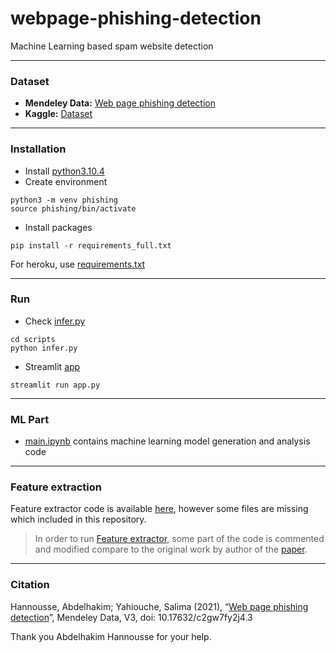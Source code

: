 # webpage-phishing-detection
Machine Learning based spam website detection

--------------------------------------------

### Dataset

- **Mendeley Data:** [Web page phishing detection](https://data.mendeley.com/datasets/c2gw7fy2j4/3)
- **Kaggle:** [Dataset](https://www.kaggle.com/datasets/shashwatwork/web-page-phishing-detection-dataset)

--------------------------------------------

### Installation

- Install [python3.10.4](https://www.python.org/downloads/release/python-3104/)
- Create environment
```
python3 -m venv phishing
source phishing/bin/activate
```
- Install packages
```
pip install -r requirements_full.txt
```
For heroku, use [requirements.txt](/requirements.txt) 

---------------------------------------------

### Run

- Check [infer.py](/scripts/infer.py) 

```
cd scripts
python infer.py
```

- Streamlit [app](/app.py)
```
streamlit run app.py
```

----------------------------------------------

### ML Part

- [main.ipynb](/main.ipynb) contains machine learning model generation and analysis code

----------------------------------------------

### Feature extraction

Feature extractor code is available [here](https://data.mendeley.com/datasets/c2gw7fy2j4/3), however some files are missing which included in this repository.

> In order to run [Feature extractor](/scripts/feature_extractor.py), some part of the code is commented and modified compare to the original work by author of the [paper](10.1016/j.engappai.2021.104347).

----------------------------------------------

### Citation

Hannousse, Abdelhakim; Yahiouche, Salima (2021), “[Web page phishing detection](https://data.mendeley.com/datasets/c2gw7fy2j4/3)”, Mendeley Data, V3, doi: 10.17632/c2gw7fy2j4.3

Thank you Abdelhakim Hannousse for your help.




